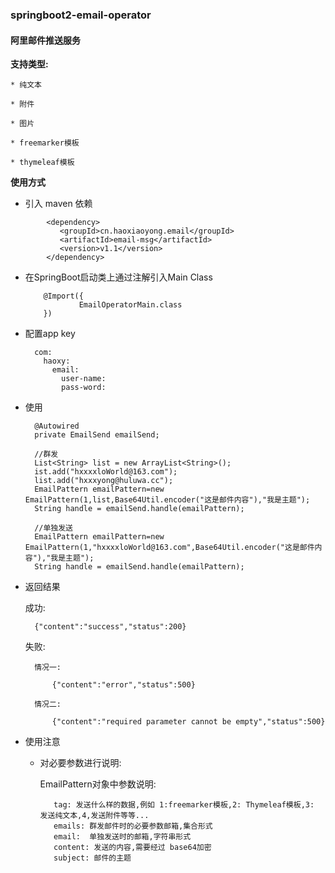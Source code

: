 ### springboot2-email-operator

#### 阿里邮件推送服务

**支持类型:**

    * 纯文本
    
    * 附件
    
    * 图片
    
    * freemarker模板
    
    * thymeleaf模板
    
**使用方式**

* 引入 maven 依赖

```
        <dependency>
           <groupId>cn.haoxiaoyong.email</groupId>
           <artifactId>email-msg</artifactId>
           <version>v1.1</version>
        </dependency> 
```
 
* 在SpringBoot启动类上通过注解引入Main Class
  
          @Import({
                  EmailOperatorMain.class
          })  
 
* 配置app key

        com:
          haoxy:
            email:
              user-name:
              pass-word:
 
* 使用 


        @Autowired
        private EmailSend emailSend;   
        
        //群发
        List<String> list = new ArrayList<String>();
        ist.add("hxxxxloWorld@163.com");
        list.add("hxxxyong@huluwa.cc");
        EmailPattern emailPattern=new EmailPattern(1,list,Base64Util.encoder("这是邮件内容"),"我是主题");
        String handle = emailSend.handle(emailPattern);   
        
        //单独发送
        EmailPattern emailPattern=new EmailPattern(1,"hxxxxloWorld@163.com",Base64Util.encoder("这是邮件内容"),"我是主题");
        String handle = emailSend.handle(emailPattern); 
        
        
* 返回结果   

    
    成功: 
    
        {"content":"success","status":200}    
    
    
    失败:
    
        情况一:
    
            {"content":"error","status":500}  
       
        情况二:
        
            {"content":"required parameter cannot be empty","status":500}
            
* 使用注意 

    * 对必要参数进行说明:
        
        EmailPattern对象中参数说明:
        
             tag: 发送什么样的数据,例如 1:freemarker模板,2: Thymeleaf模板,3: 发送纯文本,4,发送附件等等...
             emails: 群发邮件时的必要参数邮箱,集合形式  
             email:  单独发送时的邮箱,字符串形式
             content: 发送的内容,需要经过 base64加密
             subject: 邮件的主题  